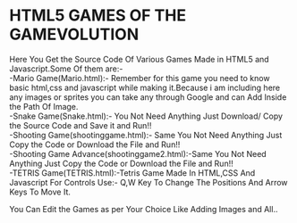 # HTML5 GAMES OF THE GAMEVOLUTION
Here You Get the Source Code Of Various Games Made in HTML5 and Javascript.Some Of them are:-<br/>
-Mario Game(Mario.html):- Remember for this game you need to know basic html,css and javascript while making it.Because i am including here any images or sprites you can take any through Google and can Add Inside the Path Of Image.<br/>
-Snake Game(Snake.html):- You Not Need Anything Just Download/ Copy the Source Code and Save it and Run!!<br/>
-Shooting Game(shootinggame.html):- Same You Not Need Anything Just Copy the Code or Download the File and Run!!<br/>
-Shooting Game Advance(shootinggame2.html):-Same You Not Need Anything Just Copy the Code or Download the File and Run!!<br/>
-TETRIS Game(TETRIS.html):-Tetris Game Made In HTML,CSS And Javascript For Controls Use:- Q,W Key To Change The Positions And Arrow Keys To Move It.<br/>

You Can Edit the Games as per Your Choice Like Adding Images and All..
